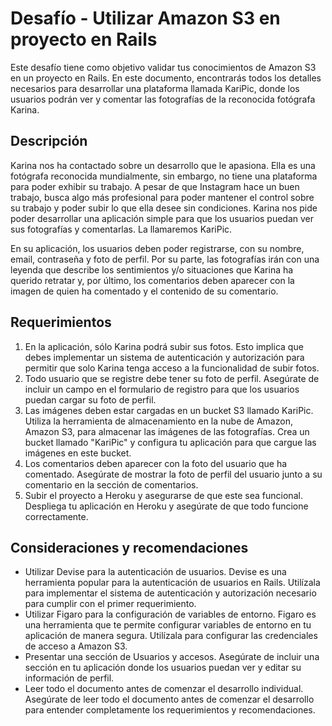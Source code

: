 # Desafío - Utilizar Amazon S3 en proyecto en Rails

Este desafío tiene como objetivo validar tus conocimientos de Amazon S3 en un proyecto en Rails. En este documento, encontrarás todos los detalles necesarios para desarrollar una plataforma llamada KariPic, donde los usuarios podrán ver y comentar las fotografías de la reconocida fotógrafa Karina.

## Descripción

Karina nos ha contactado sobre un desarrollo que le apasiona. Ella es una fotógrafa reconocida mundialmente, sin embargo, no tiene una plataforma para poder exhibir su trabajo. A pesar de que Instagram hace un buen trabajo, busca algo más profesional para poder mantener el control sobre su trabajo y poder subir lo que ella desee sin condiciones. Karina nos pide poder desarrollar una aplicación simple para que los usuarios puedan ver sus fotografías y comentarlas. La llamaremos KariPic.

En su aplicación, los usuarios deben poder registrarse, con su nombre, email, contraseña y foto de perfil. Por su parte, las fotografías irán con una leyenda que describe los sentimientos y/o situaciones que Karina ha querido retratar y, por último, los comentarios deben aparecer con la imagen de quien ha comentado y el contenido de su comentario.

## Requerimientos

1. En la aplicación, sólo Karina podrá subir sus fotos. Esto implica que debes implementar un sistema de autenticación y autorización para permitir que solo Karina tenga acceso a la funcionalidad de subir fotos.
2. Todo usuario que se registre debe tener su foto de perfil. Asegúrate de incluir un campo en el formulario de registro para que los usuarios puedan cargar su foto de perfil.
3. Las imágenes deben estar cargadas en un bucket S3 llamado KariPic. Utiliza la herramienta de almacenamiento en la nube de Amazon, Amazon S3, para almacenar las imágenes de las fotografías. Crea un bucket llamado "KariPic" y configura tu aplicación para que cargue las imágenes en este bucket.
4. Los comentarios deben aparecer con la foto del usuario que ha comentado. Asegúrate de mostrar la foto de perfil del usuario junto a su comentario en la sección de comentarios.
5. Subir el proyecto a Heroku y asegurarse de que este sea funcional. Despliega tu aplicación en Heroku y asegúrate de que todo funcione correctamente.

## Consideraciones y recomendaciones

- Utilizar Devise para la autenticación de usuarios. Devise es una herramienta popular para la autenticación de usuarios en Rails. Utilízala para implementar el sistema de autenticación y autorización necesario para cumplir con el primer requerimiento.
- Utilizar Figaro para la configuración de variables de entorno. Figaro es una herramienta que te permite configurar variables de entorno en tu aplicación de manera segura. Utilízala para configurar las credenciales de acceso a Amazon S3.
- Presentar una sección de Usuarios y accesos. Asegúrate de incluir una sección en tu aplicación donde los usuarios puedan ver y editar su información de perfil.
- Leer todo el documento antes de comenzar el desarrollo individual. Asegúrate de leer todo el documento antes de comenzar el desarrollo para entender completamente los requerimientos y recomendaciones.
